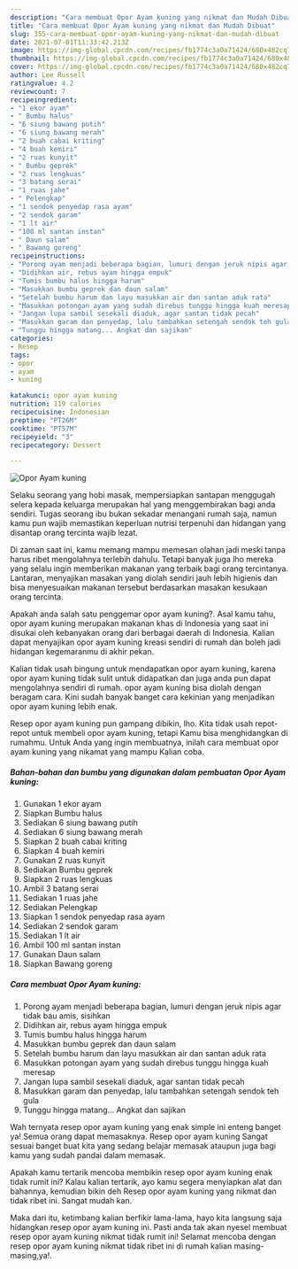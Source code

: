 ```yaml
---
description: "Cara membuat Opor Ayam kuning yang nikmat dan Mudah Dibuat"
title: "Cara membuat Opor Ayam kuning yang nikmat dan Mudah Dibuat"
slug: 355-cara-membuat-opor-ayam-kuning-yang-nikmat-dan-mudah-dibuat
date: 2021-07-01T11:33:42.213Z
image: https://img-global.cpcdn.com/recipes/fb1774c3a0a71424/680x482cq70/opor-ayam-kuning-foto-resep-utama.jpg
thumbnail: https://img-global.cpcdn.com/recipes/fb1774c3a0a71424/680x482cq70/opor-ayam-kuning-foto-resep-utama.jpg
cover: https://img-global.cpcdn.com/recipes/fb1774c3a0a71424/680x482cq70/opor-ayam-kuning-foto-resep-utama.jpg
author: Lee Russell
ratingvalue: 4.2
reviewcount: 7
recipeingredient:
- "1 ekor ayam"
- " Bumbu halus"
- "6 siung bawang putih"
- "6 siung bawang merah"
- "2 buah cabai kriting"
- "4 buah kemiri"
- "2 ruas kunyit"
- " Bumbu geprek"
- "2 ruas lengkuas"
- "3 batang serai"
- "1 ruas jahe"
- " Pelengkap"
- "1 sendok penyedap rasa ayam"
- "2 sendok garam"
- "1 lt air"
- "100 ml santan instan"
- " Daun salam"
- " Bawang goreng"
recipeinstructions:
- "Porong ayam menjadi beberapa bagian, lumuri dengan jeruk nipis agar tidak bau amis, sisihkan"
- "Didihkan air, rebus ayam hingga empuk"
- "Tumis bumbu halus hingga harum"
- "Masukkan bumbu geprek dan daun salam"
- "Setelah bumbu harum dan layu masukkan air dan santan aduk rata"
- "Masukkan potongan ayam yang sudah direbus tunggu hingga kuah meresap"
- "Jangan lupa sambil sesekali diaduk, agar santan tidak pecah"
- "Masukkan garam dan penyedap, lalu tambahkan setengah sendok teh gula"
- "Tunggu hingga matang... Angkat dan sajikan"
categories:
- Resep
tags:
- opor
- ayam
- kuning

katakunci: opor ayam kuning 
nutrition: 119 calories
recipecuisine: Indonesian
preptime: "PT26M"
cooktime: "PT57M"
recipeyield: "3"
recipecategory: Dessert

---
```



![Opor Ayam kuning](https://img-global.cpcdn.com/recipes/fb1774c3a0a71424/680x482cq70/opor-ayam-kuning-foto-resep-utama.jpg)

Selaku seorang yang hobi masak, mempersiapkan santapan menggugah selera kepada keluarga merupakan hal yang menggembirakan bagi anda sendiri. Tugas seorang ibu bukan sekadar menangani rumah saja, namun kamu pun wajib memastikan keperluan nutrisi terpenuhi dan hidangan yang disantap orang tercinta wajib lezat.

Di zaman  saat ini, kamu memang mampu memesan olahan jadi meski tanpa harus ribet mengolahnya terlebih dahulu. Tetapi banyak juga lho mereka yang selalu ingin memberikan makanan yang terbaik bagi orang tercintanya. Lantaran, menyajikan masakan yang diolah sendiri jauh lebih higienis dan bisa menyesuaikan makanan tersebut berdasarkan masakan kesukaan orang tercinta. 



Apakah anda salah satu penggemar opor ayam kuning?. Asal kamu tahu, opor ayam kuning merupakan makanan khas di Indonesia yang saat ini disukai oleh kebanyakan orang dari berbagai daerah di Indonesia. Kalian dapat menyajikan opor ayam kuning kreasi sendiri di rumah dan boleh jadi hidangan kegemaranmu di akhir pekan.

Kalian tidak usah bingung untuk mendapatkan opor ayam kuning, karena opor ayam kuning tidak sulit untuk didapatkan dan juga anda pun dapat mengolahnya sendiri di rumah. opor ayam kuning bisa diolah dengan beragam cara. Kini sudah banyak banget cara kekinian yang menjadikan opor ayam kuning lebih enak.

Resep opor ayam kuning pun gampang dibikin, lho. Kita tidak usah repot-repot untuk membeli opor ayam kuning, tetapi Kamu bisa menghidangkan di rumahmu. Untuk Anda yang ingin membuatnya, inilah cara membuat opor ayam kuning yang nikamat yang mampu Kalian coba.

<!--inarticleads1-->

##### Bahan-bahan dan bumbu yang digunakan dalam pembuatan Opor Ayam kuning:

1. Gunakan 1 ekor ayam
1. Siapkan  Bumbu halus
1. Sediakan 6 siung bawang putih
1. Sediakan 6 siung bawang merah
1. Siapkan 2 buah cabai kriting
1. Siapkan 4 buah kemiri
1. Gunakan 2 ruas kunyit
1. Sediakan  Bumbu geprek
1. Siapkan 2 ruas lengkuas
1. Ambil 3 batang serai
1. Sediakan 1 ruas jahe
1. Sediakan  Pelengkap
1. Siapkan 1 sendok penyedap rasa ayam
1. Sediakan 2 sendok garam
1. Sediakan 1 lt air
1. Ambil 100 ml santan instan
1. Gunakan  Daun salam
1. Siapkan  Bawang goreng




<!--inarticleads2-->

##### Cara membuat Opor Ayam kuning:

1. Porong ayam menjadi beberapa bagian, lumuri dengan jeruk nipis agar tidak bau amis, sisihkan
1. Didihkan air, rebus ayam hingga empuk
1. Tumis bumbu halus hingga harum
1. Masukkan bumbu geprek dan daun salam
1. Setelah bumbu harum dan layu masukkan air dan santan aduk rata
1. Masukkan potongan ayam yang sudah direbus tunggu hingga kuah meresap
1. Jangan lupa sambil sesekali diaduk, agar santan tidak pecah
1. Masukkan garam dan penyedap, lalu tambahkan setengah sendok teh gula
1. Tunggu hingga matang... Angkat dan sajikan




Wah ternyata resep opor ayam kuning yang enak simple ini enteng banget ya! Semua orang dapat memasaknya. Resep opor ayam kuning Sangat sesuai banget buat kita yang sedang belajar memasak ataupun juga bagi kamu yang sudah pandai dalam memasak.

Apakah kamu tertarik mencoba membikin resep opor ayam kuning enak tidak rumit ini? Kalau kalian tertarik, ayo kamu segera menyiapkan alat dan bahannya, kemudian bikin deh Resep opor ayam kuning yang nikmat dan tidak ribet ini. Sangat mudah kan. 

Maka dari itu, ketimbang kalian berfikir lama-lama, hayo kita langsung saja hidangkan resep opor ayam kuning ini. Pasti anda tak akan nyesel membuat resep opor ayam kuning nikmat tidak rumit ini! Selamat mencoba dengan resep opor ayam kuning nikmat tidak ribet ini di rumah kalian masing-masing,ya!.

